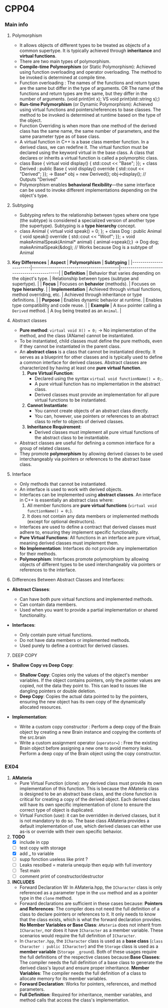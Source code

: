 # CPP04

### Main info
1. Polymorphism
	- It allows objects of different types to be treated as objects of a common supertype. It is typically achieved through **inheritance** and **virtual functions**.
	- There are two main types of polymorphism.
	- **Compile-time Polymorphism** (or Static Polymorphism): Achieved using function overloading and operator overloading. The method to be invoked is determined at compile time.
	- Function overloading : The names of the functions and return types are the same but differ in the type of arguments. OR The name of the functions and return types are the same, but they differ in the number of arguments. (void print(int x); VS void print(std::string s);)
	- **Run-time Polymorphism** (or Dynamic Polymorphism): Achieved using virtual functions and pointers/references to base classes. The method to be invoked is determined at runtime based on the type of the object.
	- Function Overriding is when more than one method of the derived class has the same name, the same number of parameters, and the same parameter type as of base class.
	- A virtual function in C++ is a base class member function. In a derived class, we can redefine it. The virtual function must be declared using the keyword virtual in the base class. A class that declares or inherits a virtual function is called a polymorphic class.
	- class Base { virtual void display() { std::cout << "Base"; }}; + class Derived : public Base { void display() override { std::cout << "Derived"; }}; -> Base* obj = new Derived(); obj->display(); // Outputs "Derived"
	- Polymorphism enables **behavioral flexibility**—the same interface can be used to invoke different implementations depending on the object's type.

2. Subtyping
	- Subtyping refers to the relationship between types where one type (the subtype) is considered a specialized version of another type (the supertype). Subtyping is a **type hierarchy** concept.
	- class Animal { virtual void speak() = 0; }; + class Dog : public Animal { void speak() override { std::cout << "Woof"; }}; + void makeAnimalSpeak(Animal* animal) { animal->speak();} -> Dog dog; makeAnimalSpeak(&dog); // Works because Dog is a subtype of Animal

3. **Key Differences**
| **Aspect**            | **Polymorphism**                          | **Subtyping**                              |
|------------------------|-------------------------------------------|--------------------------------------------|
| **Definition**         | Behavior that varies depending on the object's type. | Relationship between types (subtype and supertype). |
| **Focus**             | Focuses on **behavior** (methods).        | Focuses on **type hierarchy**.             |
| **Implementation**    | Achieved through virtual functions, method overriding, etc. | Achieved through inheritance or type definitions. |
| **Purpose**           | Enables dynamic behavior at runtime.      | Enables type compatibility and code reuse. |
| **Example**           | A `Base` pointer calling a `Derived` method. | A `Dog` being treated as an `Animal`.      |


4. Abstract classes
	- **Pure method**: `virtual void X() = 0;` -> No implementation of the method, and the class (AName) cannot be instantiated.
	- To be instantiated, child classes must define the pure methods, even if they cannot be instantiated in the parent class.
	- An **abstract class** is a class that cannot be instantiated directly. It serves as a blueprint for other classes and is typically used to define a common interface for derived classes. Abstract classes are characterized by having at least one **pure virtual function**.
		1. **Pure Virtual Function**:
			- Declared using the syntax `virtual void functionName() = 0;`.
			- A pure virtual function has no implementation in the abstract class.
			- Derived classes must provide an implementation for all pure virtual functions to be instantiated.
		2. **Cannot Instantiate**:
			- You cannot create objects of an abstract class directly.
			- You can, however, use pointers or references to an abstract class to refer to objects of derived classes.
		3. **Inheritance Requirement**:
			- Derived classes must implement all pure virtual functions of the abstract class to be instantiable.
	- Abstract classes are useful for defining a common interface for a group of related classes.
	- They promote **polymorphism** by allowing derived classes to be used interchangeably via pointers or references to the abstract base class.


5. Interface
	- Only methods that cannot be instantiated.
	- An interface is used to work with derived objects.
	- Interfaces can be implemented using **abstract classes**. An interface in C++ is essentially an abstract class where:
		1. All member functions are **pure virtual functions** (`virtual void functionName() = 0;`).
		2. It does not contain any data members or implemented methods (except for optional destructors).
	- Interfaces are used to define a contract that derived classes must adhere to, ensuring they implement specific functionality.
	- **Pure Virtual Functions**: All functions in an interface are pure virtual, meaning derived classes must implement them.
	- **No Implementation**: Interfaces do not provide any implementation for their methods.
	- **Polymorphism**: Interfaces promote polymorphism by allowing objects of different types to be used interchangeably via pointers or references to the interface.

6. Differences Between Abstract Classes and Interfaces:
- **Abstract Classes**:
   - Can have both pure virtual functions and implemented methods.
   - Can contain data members.
   - Used when you want to provide a partial implementation or shared functionality.

- **Interfaces**:
   - Only contain pure virtual functions.
   - Do not have data members or implemented methods.
   - Used purely to define a contract for derived classes.


7. DEEP COPY
- **Shallow Copy vs Deep Copy**:
   - **Shallow Copy**: Copies only the values of the object's member variables. If the object contains pointers, only the pointer values are copied, not the data they point to. This can lead to issues like dangling pointers or double deletion.
   - **Deep Copy**: Copies the actual data pointed to by the pointers, ensuring the new object has its own copy of the dynamically allocated resources.

- **Implementation**:
   - Write a custom copy constructor : Perform a deep copy of the Brain object by creating a new Brain instance and copying the contents of the src.brain
   - Write a custom assignment operator (`operator=`) : Free the existing Brain object before assigning a new one to avoid memory leaks. Perform a deep copy of the Brain object using the copy constructor.

### EX04
1. **AMateria**
	- Pure Virtual Function (clone): any derived class must provide its own implementation of this function. This is because the AMateria class is designed to be an abstract base class, and the clone function is critical for creating a copy of the derived object. Each derived class will have its own specific implementation of clone to ensure the correct type of object is duplicated.
	- Virtual Function (use): it can be overridden in derived classes, but it is not mandatory to do so. The base class AMateria provides a default implementation of use, which derived classes can either use as-is or override with their own specific behavior.
2. **TODO**
	- [X] include in cpp
	- [ ] test copy with storage
	- [X] add _ to variable
	- [ ] supp fonction useless like print ?
	- [ ] Leaks resolbed = materia unequip then equip with full inventory
	- [ ] Test main
	- [ ] comment print of constructor/destructor

3. **INCLUDES**
	- Forward Declaration W: In AMateria.hpp, the `ICharacter` class is only referenced as a parameter type in the `use` method and as a pointer type in the `clone` method.
	- Forward declarations are sufficient in these cases because: **Pointers and References**: The compiler does not need the full definition of a class to declare pointers or references to it. It only needs to know that the class exists, which is what the forward declaration provides. **No Member Variables or Base Class**: `AMateria` does not inherit from `ICharacter`, nor does it have `ICharacter` as a member variable. These scenarios would require the full definition of `ICharacter`.
	- In `Character.hpp`, the `ICharacter` class is used as a **base class** (`class Character : public ICharacter`) and the `Storage` class is used as a **member variable** (`Storage _ground`). Both of these usages require the full definitions of the respective classes because:**Base Classes**: The compiler needs the full definition of a base class to generate the derived class's layout and ensure proper inheritance. **Member Variables**: The compiler needs the full definition of a class to allocate memory for its member variables.
	- **Forward Declaration**: Works for pointers, references, and method parameters.
	- **Full Definition**: Required for inheritance, member variables, and method calls that access the class's implementation.
